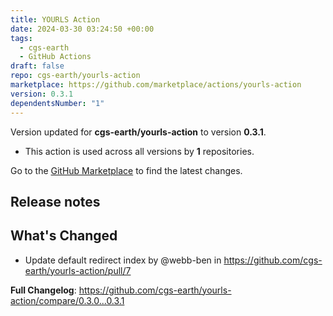 ```yaml
---
title: YOURLS Action
date: 2024-03-30 03:24:50 +00:00
tags:
  - cgs-earth
  - GitHub Actions
draft: false
repo: cgs-earth/yourls-action
marketplace: https://github.com/marketplace/actions/yourls-action
version: 0.3.1
dependentsNumber: "1"
---
```



Version updated for **cgs-earth/yourls-action** to version **0.3.1**.
- This action is used across all versions by **1** repositories.

Go to the [GitHub Marketplace](https://github.com/marketplace/actions/yourls-action) to find the latest changes.

## Release notes

## What's Changed
* Update default redirect index by @webb-ben in https://github.com/cgs-earth/yourls-action/pull/7


**Full Changelog**: https://github.com/cgs-earth/yourls-action/compare/0.3.0...0.3.1
